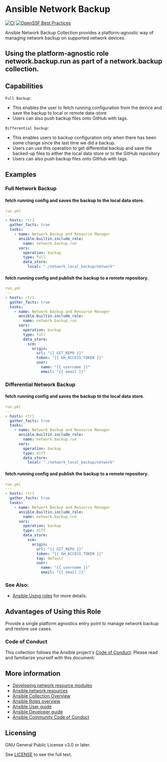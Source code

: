 
# Ansible Network Backup
[![CI](https://github.com/ansible-network/network.backup/actions/workflows/tests.yml/badge.svg?event=schedule)](https://github.com/ansible-network/network.backup/actions/workflows/tests.yml)
[![OpenSSF Best Practices](https://bestpractices.coreinfrastructure.org/projects/7404/badge)](https://bestpractices.coreinfrastructure.org/projects/7404)

Ansible Network Backup Collection provides a platform-agnostic way of managing network backup on supported network devices.


## Using the platform-agnostic role network.backup.run as part of a network.backup collection.

## Capabilities
`Full Backup`:
- This enables the user to fetch running configuration from the device and save the backup to local or remote data-store
- Users can also push backup files onto GitHub with tags.
 
`Differential backup`:
- This enables users to backup configuration only when there has been some change since the last time we did a backup.
- Users can use this operation to get differential backup and save the backed-up files to either the local data store or to the GitHub repository
- Users can also push backup files onto GitHub with tags.

## Examples

### Full Network Backup

#### fetch running config and saves the backup to the local data store.
```yaml
run.yml
---
- hosts: rtr1
  gather_facts: true
  tasks:
    - name: Network Backup and Resource Manager
      ansible.builtin.include_role:
        name: network.backup.run
      vars:
        operation: backup
        type: full
        data_store:
          local: "./network_local_backup/network"
```

#### fetch running config and publish the backup to a remote repository.
```yaml
run.yml
---
- hosts: rtr1
  gather_facts: true
  tasks:
    - name: Network Backup and Resource Manager
      ansible.builtin.include_role:
        name: network.backup.run
      vars:
        operation: backup
        type: full
        data_store:
          scm:  
            origin:
              url: "{{ GIT_REPO }}"
              token: "{{ GH_ACCESS_TOKEN }}"
              user:
                name: "{{ username }}"
                email: "{{ email }}"
```

### Differential Network Backup

#### fetch running config and saves the backup to the local data store.
```yaml
run.yml
---
- hosts: rtr1
  gather_facts: true
  tasks:
    - name: Network Backup and Resource Manager
      ansible.builtin.include_role:
        name: network.backup.run
      vars:
        operation: backup
        type: diff
        data_store:
          local: "./network_local_backup/network"
```

#### fetch running config and publish the backup to a remote repository.
```yaml
run.yml
---
- hosts: rtr1
  gather_facts: true
  tasks:
    - name: Network Backup and Resource Manager
      ansible.builtin.include_role:
        name: network.backup.run
      vars:
        operation: backup
        type: diff
        data_store:
          scm:  
            origin:
              url: "{{ GIT_REPO }}"
              token: "{{ GH_ACCESS_TOKEN }}"
              tag: default 
              user:
                name: "{{ username }}"
                email: "{{ email }}"
```

### See Also:

* [Ansible Using roles](https://docs.ansible.com/ansible/2.9/user_guide/playbooks_reuse_roles.html) for more details.

## Advantages of Using this Role
Provide a single platform agnostics entry point to manage network backup and restore use cases.

### Code of Conduct
This collection follows the Ansible project's
[Code of Conduct](https://docs.ansible.com/ansible/devel/community/code_of_conduct.html).
Please read and familiarize yourself with this document.


## More information

- [Developing network resource modules](https://docs.ansible.com/ansible/latest/network/dev_guide/developing_resource_modules_network.html#developing-resource-modules)
- [Ansible network resources](https://docs.ansible.com/ansible/latest/network/getting_started/network_resources.html)
- [Ansible Collection Overview](https://github.com/ansible-collections/overview)
- [Ansible Roles overview](https://docs.ansible.com/ansible/2.9/user_guide/playbooks_reuse_roles.html)
- [Ansible User guide](https://docs.ansible.com/ansible/latest/user_guide/index.html)
- [Ansible Developer guide](https://docs.ansible.com/ansible/latest/dev_guide/index.html)
- [Ansible Community Code of Conduct](https://docs.ansible.com/ansible/latest/community/code_of_conduct.html)

## Licensing

GNU General Public License v3.0 or later.

See [LICENSE](https://www.gnu.org/licenses/gpl-3.0.txt) to see the full text.
